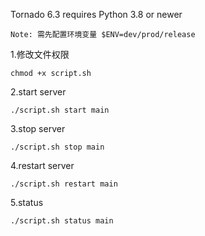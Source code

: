 Tornado 6.3 requires Python 3.8 or newer

```Note: 需先配置环境变量 $ENV=dev/prod/release```

1.修改文件权限

`chmod +x script.sh`

2.start server

`./script.sh start main`

3.stop server

`./script.sh stop main`

4.restart server

`./script.sh restart main`

5.status

`./script.sh status main`

